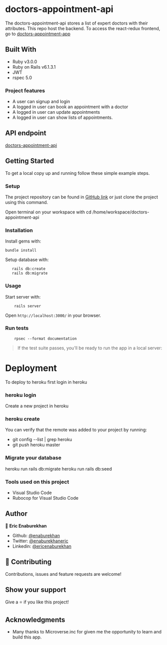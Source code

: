 # doctors-appointment-api
The doctors-appointment-api stores a list of expert doctors with their attributes. This repo host the backend. To access the react-redux frontend, go to [doctors-appointment-app](https://github.com/enaburekhan/doctors-booking-app.git)

## Built With

- Ruby v3.0.0
- Ruby on Rails v6.1.3.1
- JWT
- rspec 5.0


### Project features

- A user can signup and login
- A logged in user can book an appointment with a doctor
- A logged in user can update appointments
- A logged in user can show lists of appointments.


## API endpoint 

[doctors-appointment-api](https://agile-escarpment-87534.herokuapp.com/api/v1)

## Getting Started

To get a local copy up and running follow these simple example steps.

### Setup   

The project repository can be found in [GitHub link](https://github.com/enaburekhan/doctors-appointment-api.git) or just clone the project using this command.


Open terminal on your workspace with
cd /home/workspace/doctors-appointment-api

### Installation

Install gems with:

```
bundle install
```

Setup database with:

```
   rails db:create
   rails db:migrate
```

### Usage   

Start server with:

```
    rails server
```

Open `http://localhost:3000/` in your browser.

### Run tests

```
    rpsec --format documentation
```

> If the test suite passes, you'll be ready to run the app in a local server:

# Deployment
To deploy to heroku first login in heroku

### heroku login
Create a new project in heroku

### heroku create
You can verify that the remote was added to your project by running:

 - git config --list | grep heroku 
 - git push heroku master 

### Migrate your database

heroku run rails db:migrate
heroku run rails db:seed

### Tools used on this project
- Visual Studio Code
- Rubocop for Visual Studio Code

## Author

👤 **Eric Enaburekhan**

- Github: [@enaburekhan](https://github.com/enaburekhan)
- Twitter: [@enaburekhaneric](https://twitter.com/enaburekhaneric)
- Linkedin: [@ericenaburekhan](https://www.linkedin.com/in/eric-enaburekhan-801a28100/)


## 🤝 Contributing

Contributions, issues and feature requests are welcome!

## Show your support

Give a ⭐️ if you like this project!

## Acknowledgments

- Many thanks to Microverse.inc for given me the opportunity to learn and build this app.




